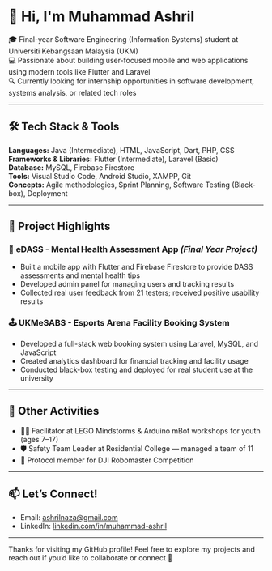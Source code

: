 # 👋 Hi, I'm Muhammad Ashril

🎓 Final-year Software Engineering (Information Systems) student at Universiti Kebangsaan Malaysia (UKM)  
💻 Passionate about building user-focused mobile and web applications using modern tools like Flutter and Laravel  
🔍 Currently looking for internship opportunities in software development, systems analysis, or related tech roles

---

## 🛠️ Tech Stack & Tools

**Languages:** Java (Intermediate), HTML, JavaScript, Dart, PHP, CSS  
**Frameworks & Libraries:** Flutter (Intermediate), Laravel (Basic)  
**Database:** MySQL, Firebase Firestore  
**Tools:** Visual Studio Code, Android Studio, XAMPP, Git  
**Concepts:** Agile methodologies, Sprint Planning, Software Testing (Black-box), Deployment

---

## 🚀 Project Highlights

### 🧠 **eDASS - Mental Health Assessment App** *(Final Year Project)*  
- Built a mobile app with Flutter and Firebase Firestore to provide DASS assessments and mental health tips  
- Developed admin panel for managing users and tracking results  
- Collected real user feedback from 21 testers; received positive usability results

### 🕹️ **UKMeSABS - Esports Arena Facility Booking System**  
- Developed a full-stack web booking system using Laravel, MySQL, and JavaScript  
- Created analytics dashboard for financial tracking and facility usage  
- Conducted black-box testing and deployed for real student use at the university

---

## 🤖 Other Activities

- 🧑‍🏫 Facilitator at LEGO Mindstorms & Arduino mBot workshops for youth (ages 7–17)  
- 🛡️ Safety Team Leader at Residential College — managed a team of 11  
- 🎤 Protocol member for DJI Robomaster Competition

---

## 📫 Let’s Connect!

- Email: [ashrilnaza@gmail.com](mailto:ashrilnaza@gmail.com)
- LinkedIn: [linkedin.com/in/muhammad-ashril](www.linkedin.com/in/muhammad-ashril)

---

Thanks for visiting my GitHub profile! Feel free to explore my projects and reach out if you’d like to collaborate or connect 🚀
